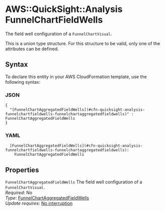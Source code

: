# AWS::QuickSight::Analysis FunnelChartFieldWells<a name="aws-properties-quicksight-analysis-funnelchartfieldwells"></a>

The field well configuration of a `FunnelChartVisual`\.

This is a union type structure\. For this structure to be valid, only one of the attributes can be defined\.

## Syntax<a name="aws-properties-quicksight-analysis-funnelchartfieldwells-syntax"></a>

To declare this entity in your AWS CloudFormation template, use the following syntax:

### JSON<a name="aws-properties-quicksight-analysis-funnelchartfieldwells-syntax.json"></a>

```
{
  "[FunnelChartAggregatedFieldWells](#cfn-quicksight-analysis-funnelchartfieldwells-funnelchartaggregatedfieldwells)" : FunnelChartAggregatedFieldWells
}
```

### YAML<a name="aws-properties-quicksight-analysis-funnelchartfieldwells-syntax.yaml"></a>

```
  [FunnelChartAggregatedFieldWells](#cfn-quicksight-analysis-funnelchartfieldwells-funnelchartaggregatedfieldwells):
    FunnelChartAggregatedFieldWells
```

## Properties<a name="aws-properties-quicksight-analysis-funnelchartfieldwells-properties"></a>

`FunnelChartAggregatedFieldWells` <a name="cfn-quicksight-analysis-funnelchartfieldwells-funnelchartaggregatedfieldwells"></a>
The field well configuration of a `FunnelChartVisual`\.  
_Required_: No  
_Type_: [FunnelChartAggregatedFieldWells](aws-properties-quicksight-analysis-funnelchartaggregatedfieldwells.md)  
_Update requires_: [No interruption](https://docs.aws.amazon.com/AWSCloudFormation/latest/UserGuide/using-cfn-updating-stacks-update-behaviors.html#update-no-interrupt)
